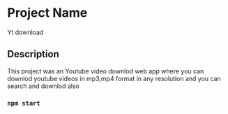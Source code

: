 # Project Name
Yt download
## Description
This project was an Youtube video downlod web app where you can downlod youtube videos in mp3,mp4 format in any resolution and you can search and downlod also

### `npm start`
